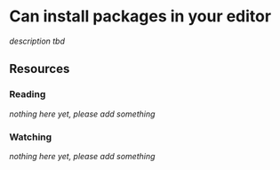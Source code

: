 # Can install packages in your editor
_description tbd_
## Resources
### Reading
_nothing here yet, please add something_
### Watching
_nothing here yet, please add something_
